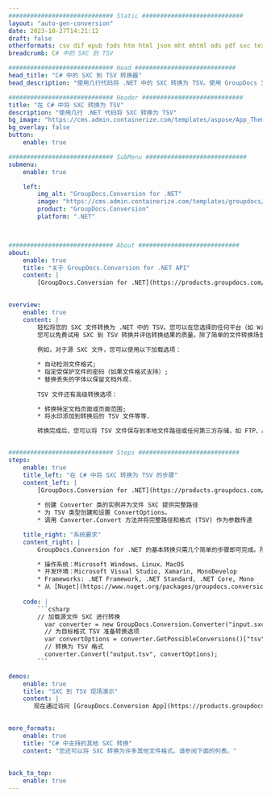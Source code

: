 ```yaml
---
############################# Static ############################
layout: "auto-gen-conversion"
date: 2023-10-27T14:21:12
draft: false
otherformats: csv dif epub fods htm html json mht mhtml ods pdf sxc tex tsv xlam xls xlsb xlsm xlsx xlt xltm xltx xml xps
breadcrumb: C# 中的 SXC 到 TSV

############################# Head ############################
head_title: "C# 中的 SXC 到 TSV 转换器"
head_description: "使用几行代码将 .NET 中的 SXC 转换为 TSV。使用 GroupDocs 文档转换 API 转换 160 多种文件格式。"

############################# Header ############################
title: "在 C# 中将 SXC 转换为 TSV"
description: "使用几行 .NET 代码将 SXC 转换为 TSV"
bg_image: "https://cms.admin.containerize.com/templates/aspose/App_Themes/V3/images/bg/header1.png"
bg_overlay: false
button:
    enable: true

############################# SubMenu ############################
submenu:
    enable: true

    left:
        img_alt: "GroupDocs.Conversion for .NET"
        image: "https://cms.admin.containerize.com/templates/groupdocs/images/product-logos/90x90-noborder/groupdocs-conversion-net.png"
        product: "GroupDocs.Conversion"
        platform: ".NET"



############################# About ############################
about:
    enable: true
    title: "关于 GroupDocs.Conversion for .NET API"
    content: |
        [GroupDocs.Conversion for .NET](https://products.groupdocs.com/conversion/net/)可用于转换Microsoft Word、Excel、PowerPoint、PDF、Visio等格式。 GroupDocs.Conversion 是一个独立的 API，适用于需要高性能的后端和内部系统。它不依赖于任何软件，例如 Microsoft 或 Open Office。
    

overview:
    enable: true
    content: |
        轻松将您的 SXC 文件转换为 .NET 中的 TSV。您可以在您选择的任何平台（如 Windows、Linux、macOS）中仅使用几行 C# 代码行。
        您可以免费试用 SXC 到 TSV 转换并评估转换结果的质量。除了简单的文件转换场景，您还可以尝试更高级的选项来加载源 SXC 文件和保存输出 TSV 结果。 
        
        例如，对于源 SXC 文件，您可以使用以下加载选项：

        * 自动检测文件格式;
        * 指定受保护文件的密码（如果文件格式支持）;
        * 替换丢失的字体以保留文档外观.
        
        TSV 文件还有高级转换选项：

        * 转换特定文档页面或页面范围;
        * 将水印添加到转换后的 TSV 文件等等.

        转换完成后，您可以将 TSV 文件保存到本地文件路径或任何第三方存储，如 FTP、Amazon S3、Google Drive、Dropbox 等。请注意 - 将 SXC 转换为 TSV 无需安装任何额外的软件 - 如 MS Office、Open Office、Adobe Acrobat Reader 等。


############################# Steps ############################
steps:
    enable: true
    title_left: "在 C# 中将 SXC 转换为 TSV 的步骤"
    content_left: |
        [GroupDocs.Conversion for .NET](https://products.groupdocs.com/conversion/net/) 使开发人员只需几行代码即可轻松地将 SXC 文件转换为 TSV。
        
        * 创建 Converter 类的实例并为文件 SXC 提供完整路径
        * 为 TSV 类型创建和设置 ConvertOptions。
        * 调用 Converter.Convert 方法并将完整路径和格式 (TSV) 作为参数传递

    title_right: "系统要求"
    content_right: |
        GroupDocs.Conversion for .NET 的基本转换只需几个简单的步骤即可完成。所有主要平台和操作系统都支持我们的 API。在执行以下代码之前，请确保您的系统上安装了以下先决条件。

        * 操作系统：Microsoft Windows、Linux、MacOS
        * 开发环境：Microsoft Visual Studio, Xamarin, MonoDevelop
        * Frameworks: .NET Framework, .NET Standard, .NET Core, Mono
        * 从 [Nuget](https://www.nuget.org/packages/groupdocs.conversion) 获取最新的 GroupDocs.Conversion for .NET
         
    code: |
        ```csharp    
        // 加载源文件 SXC 进行转换
          var converter = new GroupDocs.Conversion.Converter("input.sxc");
          // 为目标格式 TSV 准备转换选项
          var convertOptions = converter.GetPossibleConversions()["tsv"].ConvertOptions;
          // 转换为 TSV 格式
          converter.Convert("output.tsv", convertOptions);
        ```

demos:
    enable: true
    title: "SXC 到 TSV 现场演示"
    content: |
       现在通过访问 [GroupDocs.Conversion App](https://products.groupdocs.app/conversion/family) 网站将 SXC 转换为 TSV。在线演示具有以下优点
          

more_formats:
    enable: true
    title: "C# 中支持的其他 SXC 转换"
    content: "您还可以将 SXC 转换为许多其他文件格式。请参阅下面的列表。"
       
       
back_to_top:
    enable: true
---
```

